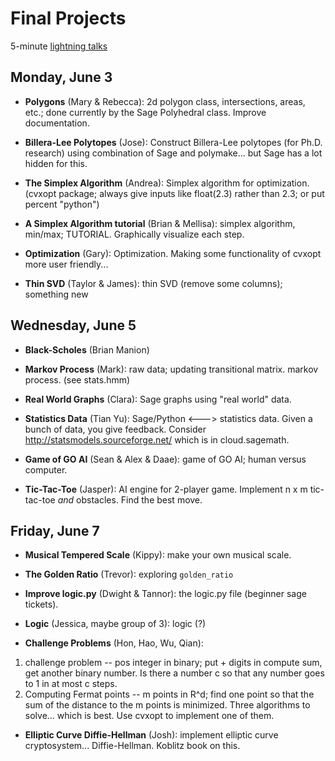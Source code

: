 # Final Projects

5-minute [lightning talks](http://en.wikipedia.org/wiki/Lightning_talk)

## Monday, June 3

 - **Polygons** (Mary & Rebecca): 2d polygon class, intersections, areas, etc.; done currently by the Sage Polyhedral class.  Improve documentation.

 - **Billera-Lee Polytopes** (Jose): Construct Billera-Lee polytopes (for Ph.D. research) using combination of Sage and polymake... but Sage has a lot hidden for this.

 - **The Simplex Algorithm** (Andrea): Simplex algorithm for optimization.   (cvxopt package; always give inputs like float(2.3) rather than 2.3; or put percent "python")

 - **A Simplex Algorithm tutorial** (Brian & Mellisa): simplex algorithm, min/max; TUTORIAL. Graphically visualize each step.

 - **Optimization** (Gary): Optimization.  Making some functionality of cvxopt more user friendly...

 - **Thin SVD** (Taylor & James): thin SVD (remove some columns); something new

## Wednesday, June 5

 - **Black-Scholes** (Brian Manion)

 - **Markov Process** (Mark): raw data; updating transitional matrix.  markov process.  (see stats.hmm)

 - **Real World Graphs** (Clara): Sage graphs using "real world" data.

 - **Statistics Data** (Tian Yu): Sage/Python <---> statistics data.  Given a bunch of data, you give feedback. Consider <http://statsmodels.sourceforge.net/> which is in cloud.sagemath.

 - **Game of GO AI** (Sean & Alex & Daae): game of GO AI;   human versus computer.

 - **Tic-Tac-Toe** (Jasper): AI engine for 2-player game. Implement n x m tic-tac-toe *and* obstacles.  Find the best move.

## Friday, June 7

 - **Musical Tempered Scale** (Kippy):  make your own musical scale.

 - **The Golden Ratio** (Trevor): exploring `golden_ratio`

 - **Improve logic.py** (Dwight & Tannor): the logic.py file (beginner sage tickets).

 - **Logic** (Jessica, maybe group of 3): logic (?)

 - **Challenge Problems** (Hon, Hao, Wu, Qian):
  1. challenge problem -- pos integer in binary; put + digits in compute sum, get another binary number.  Is there a number  c so that any number goes to 1 in at most c steps.
  2. Computing Fermat points -- m points in R^d; find one point so that the sum of the distance to the m points is minimized. Three algorithms to solve... which is best.  Use cvxopt to implement one of them.

 - **Elliptic Curve Diffie-Hellman** (Josh): implement elliptic curve cryptosystem... Diffie-Hellman.  Koblitz book on this.
